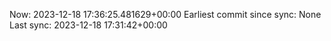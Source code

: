 Now: 2023-12-18 17:36:25.481629+00:00 Earliest commit since sync: None Last sync: 2023-12-18 17:31:42+00:00
